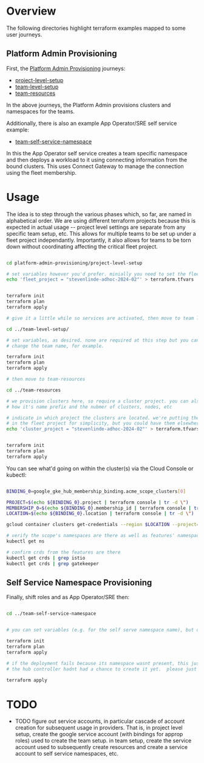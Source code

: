 
# Overview

The following directories highlight terraform examples mapped to some user journeys.

## Platform Admin Provisioning

First, the [Platform Admin Provisioning](./platform-admin-provisioning/) journeys:

 * [project-level-setup](./platform-admin-provisioning/project-level-setup/)
 * [team-level-setup](./platform-admin-provisioning/team-level-setup/)
 * [team-resources](./platform-admin-provisioning/team-resources/)

In the above journeys, the Platform Admin provisions clusters and namespaces for the teams.

Additionally, there is also an example App Operator/SRE self service example:

* [team-self-service-namespace](./platform-admin-provisioning/team-self-service-namespace/)

In this the App Operator self service creates a team specific namespace and then deploys a workload to it using connecting information from the bound clusters. This uses Connect Gateway to manage the connection using the fleet membership.

#  Usage

The idea is to step through the various phases which, so far, are named in alphabetical order. We are using different terraform projects because this is expected in actual usage -- project level settings are separate from any specific team setup, etc. This allows for multiple teams to be set up under a fleet project independantly. Importantly, it also allows for teams to be torn down without coordinating affecting the critical fleet project.



```bash

cd platform-admin-provisioning/project-level-setup

# set variables however you'd prefer. minially you need to set the fleet_project
echo 'fleet_project = "stevenlinde-adhoc-2024-02"' > terraform.tfvars


terraform init
terraform plan
terraform apply 

# give it a little while so services are activated, then move to team level

cd ../team-level-setup/

# set variables, as desired. none are required at this step but you can 
# change the team name, for example.

terraform init
terraform plan
terraform apply 

# then move to team-resources

cd ../team-resources

# we provision clusters here, so require a cluster project. you can also set
# how it's name prefix and the nubmer of clusters, nodes, etc

# indicate in which project the clusters are located. we're putting them
# in the fleet project for simplicity, but you could have them elsewhere
echo 'cluster_project = "stevenlinde-adhoc-2024-02"' > terraform.tfvars


terraform init
terraform plan
terraform apply 


```

You can see what'd going on within the cluster(s) via the Cloud Console or kubectl:

```bash

BINDING_0=google_gke_hub_membership_binding.acme_scope_clusters[0]

PROJECT=$(echo ${BINDING_0}.project | terraform console | tr -d \")
MEMBERSHIP_0=$(echo ${BINDING_0}.membership_id | terraform console | tr -d \")
LOCATION=$(echo ${BINDING_0}.location | terraform console | tr -d \")

gcloud container clusters get-credentials --region $LOCATION --project=$PROJECT $MEMBERSHIP_0   

# verify the scope's namespaces are there as well as features' namespaces
kubectl get ns

# confirm crds from the features are there
kubectl get crds | grep istio
kubectl get crds | grep gatekeeper


```

## Self Service Namespace Provisioning

Finally, shift roles and as App Operator/SRE then:

```bash

cd ../team-self-service-namespace


# you can set variables (e.g. for the self serve namespace name), but defaults work ok

terraform init
terraform plan
terraform apply 

# if the deployment fails because its namespace wasnt present, this just means
# the hub controller hadnt had a chance to create it yet.  please just re-apply

terraform apply 

```


# TODO

* TODO figure out service accounts, in particular cascade of account creation for subsequent usage in providers. That is, in project level setup, create the google service account (with bindings for approp roles) used to create the team setup. in team setup, create the service account used to subsequently create resources and create a service account to self service namespaces, etc.

